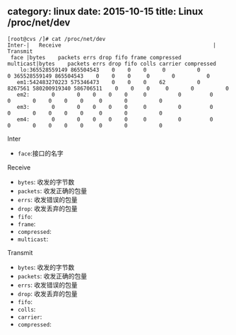 category: linux
date: 2015-10-15
title: Linux /proc/net/dev
---
```shell
[root@cvs /]# cat /proc/net/dev
Inter-|   Receive                                                |  Transmit
 face |bytes    packets errs drop fifo frame compressed multicast|bytes    packets errs drop fifo colls carrier compressed
    lo:365528559149 865504543    0    0    0     0          0         0 365528559149 865504543    0    0    0     0       0          0
   em1:542483270223 575346473    0    0    0    62          0   8267561 580200919340 586706511    0    0    0     0       0          0
   em2:       0       0    0    0    0     0          0         0        0       0    0    0    0     0       0          0
   em3:       0       0    0    0    0     0          0         0        0       0    0    0    0     0       0          0
   em4:       0       0    0    0    0     0          0         0        0       0    0    0    0     0       0          0
```

Inter                                                     
* `face`:接口的名字

Receive
* `bytes`: 收发的字节数   
* `packets`: 收发正确的包量
* `errs`: 收发错误的包量
* `drop`: 收发丢弃的包量
* `fifo`:
* `frame`:
* `compressed`:
* `multicast`:

Transmit
* `bytes`: 收发的字节数   
* `packets`: 收发正确的包量
* `errs`: 收发错误的包量
* `drop`: 收发丢弃的包量
* `fifo`:
* `colls`:
* `carrier`:
* `compressed`:
